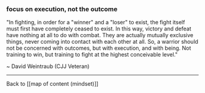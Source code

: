 ### focus on execution, not the outcome

"In fighting, in order for a "winner" and a "loser" to exist, the fight itself must first have completely ceased to exist. In this way, victory and defeat have nothing at all to do with combat. They are actually mutually exclusive things, never coming into contact with each other at all. So, a warrior should not be concerned with outcomes, but with execution, and with being. Not training to win, but training to fight at the highest conceivable level."

~ David Weintraub (CJJ Veteran)

---

Back to [[map of content (mindset)]]